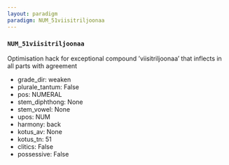 ```yaml
---
layout: paradigm
paradigm: NUM_51viisitriljoonaa
---
```

### ` NUM_51viisitriljoonaa `

Optimisation hack for exceptional compound ’viisitriljoonaa’ that inflects in all parts with agreement
* grade_dir: weaken
* plurale_tantum: False
* pos: NUMERAL
* stem_diphthong: None
* stem_vowel: None
* upos: NUM
* harmony: back
* kotus_av: None
* kotus_tn: 51
* clitics: False
* possessive: False
